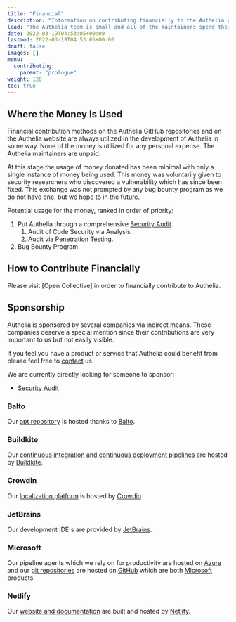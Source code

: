 ```yaml
---
title: "Financial"
description: "Information on contributing financially to the Authelia project."
lead: "The Authelia team is small and all of the maintainers spend their free time managing the project. Some may wish to contribute financially for various reasons, this page provides information about doing so."
date: 2022-03-19T04:53:05+00:00
lastmod: 2022-03-19T04:53:05+00:00
draft: false
images: []
menu:
  contributing:
    parent: "prologue"
weight: 120
toc: true
---
```


## Where the Money Is Used

Financial contribution methods on the Authelia GitHub repositories and on the Authelia website are always utilized in
the development of Authelia in some way. None of the money is utilized for any personal expense. The Authelia
maintainers are unpaid.

At this stage the usage of money donated has been minimal with only a single instance of money being used. This money
was voluntarily given to security researchers who discovered a vulnerability which has since been fixed. This exchange
was not prompted by any bug bounty program as we do not have one, but we hope to in the future.

Potential usage for the money, ranked in order of priority:

1. Put Authelia through a comprehensive [Security Audit](../../information/security.md#help-wanted).
   1. Audit of Code Security via Analysis.
   2. Audit via Penetration Testing.
2. Bug Bounty Program.

## How to Contribute Financially

Please visit [Open Collective] in order to financially contribute to Authelia.

## Sponsorship

Authelia is sponsored by several companies via indirect means. These companies deserve a special mention since their
contributions are very important to us but not easily visible.

If you feel you have a product or service that Authelia could benefit from please feel free to [contact](../../information/contact.md) us.

We are currently directly looking for someone to sponsor:

- [Security Audit](../../information/security.md#help-wanted)

### Balto

Our [apt repository](https://apt.authelia.com) is hosted thanks to [Balto](https://www.getbalto.com/?from=Authelia).

### Buildkite

Our [continuous integration and continuous deployment pipelines](https://buildkite.com/authelia/?from=Authelia) are hosted by
[Buildkite](https://buildkite.com/features?from=Authelia).

### Crowdin

Our [localization platform](https://translate.authelia.com) is hosted by [Crowdin](https://crowdin.com/?from=Authelia).

### JetBrains

Our development IDE's are provided by [JetBrains](https://www.jetbrains.com/?from=Authelia).

### Microsoft

Our pipeline agents which we rely on for productivity are hosted on [Azure](https://azure.microsoft.com/?from=Authelia)
and our [git repositories](https://github.com/authelia) are hosted on [GitHub](https://github.com/?from=Authela)
which are both [Microsoft](https://www.microsoft.com/?from=Authelia) products.

### Netlify

Our [website and documentation](https://www.authelia.com) are built and hosted by
[Netlify](https://www.netlify.com/?from=Authelia).
